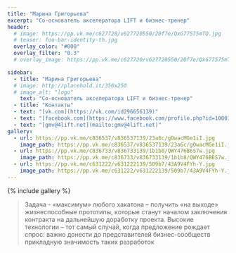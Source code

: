 ```yaml
---
title: "Марина Григорьева"
excerpt: "Со-основатель акселератора LIFT и бизнес-тренер"
header:
  # image: https://pp.vk.me/c627720/v627720550/20f7e/QxG77575mTQ.jpg
  # teaser: foo-bar-identity-th.jpg
  overlay_color: "#000"
  overlay_filter: "0.3"
  # overlay_image: https://pp.vk.me/c627720/v627720550/20f7e/QxG77575mTQ.jpg

sidebar:
  - title: "Марина Григорьева"
  # image: http://placehold.it/350x250
  # image_alt: "logo"
    text: "Со-основатель акселератора LIFT и бизнес-тренер"
  - title: "Контакты"
  - text: "[vk.com](https://vk.com/id296656139)"
  - text: "[facebook.com](https://www.facebook.com/profile.php?id=100010615158719)"
  - text: "[gmv@4lift.net](mailto:gmv@4lift.net)"
gallery:
  - url: https://pp.vk.me/c836537/v836537139/23a6c/gOwacMGe1iI.jpg
    image_path: https://pp.vk.me/c836537/v836537139/23a6c/gOwacMGe1iI.jpg
  - url: https://pp.vk.me/c836733/v836733139/1b1b8/QWY476B6S7w.jpg
    image_path: https://pp.vk.me/c836733/v836733139/1b1b8/QWY476B6S7w.jpg
  - url: https://pp.vk.me/c631222/v631222139/509b7/43A9V4FYh-Y.jpg
    image_path: https://pp.vk.me/c631222/v631222139/509b7/43A9V4FYh-Y.jpg
---
```




{% include gallery %}

> Задача - «максимум» любого хакатона – получить «на выходе» жизнеспособные прототипы, которые станут началом заключения контракта на дальнейшую доработку проекта. Высокие технологии – тот самый случай, когда предложение рождает спрос: важно донести до представителей бизнес-сообществ прикладную значимость таких разработок
